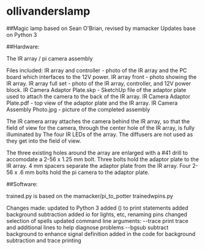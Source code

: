 # ollivanderslamp
##Magic lamp based on Sean O'Brian, revised by mamacker
Updates base on Python 3 

##Hardware:

The IR array / pi camera assembly

Files included:
	IR array and controller - photo of the IR array and the PC board which interfaces
		to the 12V power.
	IR array front - photo showing the IR array.
	IR array full set - photo of the IR array, controller, and 12V power block.
	IR Camera Adaptor Plate.skp - SketchUp file of the adaptor plate used to attach
		the camera to the back of the IR array.
	IR Camera Adaptor Plate.pdf - top view of the adaptor plate and the IR array.
	IR Camera Assembly Photo.jpg - picture of the completed assembly
	
The IR camera array attaches the camera behind the IR array, so that the field of view
for the camera, through the center hole of the IR array, is fully illuminated by The
four IR LEDs of the array.  The diffusers are not used as they get into the field of
view.

The three existing holes around the array are enlarged with a #41 drill to accomodate
a 2-56 x 1.25 mm bolt.  Three bolts hold the adaptor plate to the IR array.  4 mm spacers
separate the adaptor plate from the IR array.  Four 2-56 x .6 mm bolts hold the pi
camera to the adaptor plate.

##Software:

trained.py is based on the mamacker/pi_to_potter trainedwpins.py

Changes made:
	updated to Python 3
	added () to print statements
	added background subtraction
	added io for lights, etc, renaming pins
	changed selection of spells
	updated command line arguments:
		--trace   print trace and additional lines to help diagnose problems
		--bgsub   subtract background to enhance signal definition
	added in the code for background subtraction and trace printing
